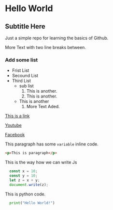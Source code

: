 # Hello World
## Subtitle Here

Just a simple repo for learning the basics of Github.

More Text with two line breaks between.

### Add some list
- Frist List
- Secound List
- Third List
  - sub list
    1. This is another.
    2. This is another.
  - This is another
    1. More Text Aded.

[This is a link](https://www.github.com)

[Youtube](https://www.youtube.com)

[Facebook](https://www.facebook.com)

This paragraph has some `variable` inline code.

```html
<p>This is paragraph</p>
```
This is the way how we can write Js
``` javascript
  const x = 10;
  const y = 10;
  let z = x + y;
  document.write(z);
```
This is python code.
``` python
  print("Hello World!")
```